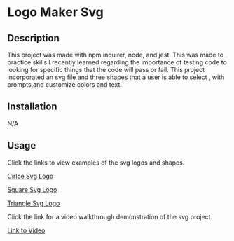 # Logo Maker Svg

## Description

This project was made with npm inquirer, node, and jest. This was made to practice skills I recently learned regarding the importance of testing code to looking for specific things that the code will pass or fail. This project incorporated an svg file and three shapes that a user is able to select , with prompts,and customize colors and text.

## Installation

N/A

## Usage

Click the links to view examples of the svg logos and shapes.


[Cirlce Svg Logo](<examples/circle svg.png>)

[Square Svg Logo](<examples/square svg.png>)

[Triangle Svg Logo](<examples/triangle svg.png>)
    
Click the link for a video walkthrough demonstration of the svg project. 

[Link to Video](https://drive.google.com/file/d/19gh87U8SL4v4tltpMs-9QTQRqQZTn74C/view)
